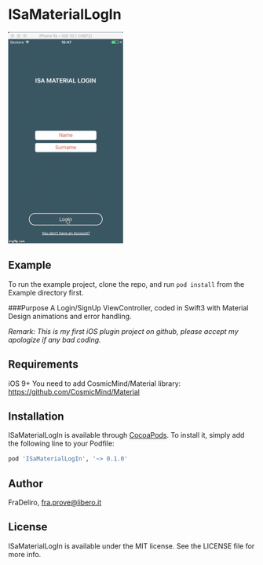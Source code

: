 # ISaMaterialLogIn
![Alt text](/Example/ISaMaterialLogIn/ISaMaterialLogin.gif?raw=true)

## Example
To run the example project, clone the repo, and run `pod install` from the Example directory first.

###Purpose
A Login/SignUp ViewController, coded in Swift3 with Material Design animations and error handling. 

_Remark: This is my first iOS plugin project on github, please accept my apologize if any bad coding._

## Requirements
iOS 9+
You need to add CosmicMind/Material library: https://github.com/CosmicMind/Material

## Installation

ISaMaterialLogIn is available through [CocoaPods](http://cocoapods.org). To install
it, simply add the following line to your Podfile:

```ruby
pod 'ISaMaterialLogIn', '~> 0.1.0'
```

## Author

FraDeliro, fra.prove@libero.it

## License

ISaMaterialLogIn is available under the MIT license. See the LICENSE file for more info.

